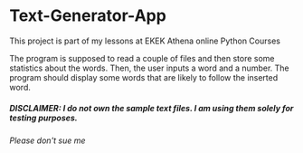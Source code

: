 # Text-Generator-App
This project is part of my lessons at EKEK Athena online Python Courses

The program is supposed to read a couple of files and then store some statistics about the words. Then, the user inputs a word and a number. The program should display some words that are likely to follow the inserted word.

##### DISCLAIMER: I do not own the sample text files. I am using them solely for testing purposes.
###### Please don't sue me
